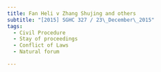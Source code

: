 ```yaml
---
title: Fan Heli v Zhang Shujing and others 
subtitle: "[2015] SGHC 327 / 23\_December\_2015"
tags:
  - Civil Procedure
  - Stay of proceedings
  - Conflict of Laws
  - Natural forum

---
```


